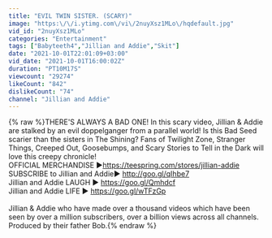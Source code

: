 ```yaml
---
title: "EVIL TWIN SISTER. (SCARY)"
image: "https:\/\/i.ytimg.com\/vi\/2nuyXsz1MLo\/hqdefault.jpg"
vid_id: "2nuyXsz1MLo"
categories: "Entertainment"
tags: ["Babyteeth4","Jillian and Addie","Skit"]
date: "2021-10-01T22:01:09+03:00"
vid_date: "2021-10-01T16:00:02Z"
duration: "PT10M17S"
viewcount: "29274"
likeCount: "842"
dislikeCount: "74"
channel: "Jillian and Addie"
---
```

{% raw %}THERE'S ALWAYS A BAD ONE! In this scary video, Jillian &amp; Addie are stalked by an evil doppelganger from a parallel world! Is this Bad Seed scarier than the sisters in The Shining? Fans of Twilight Zone, Stranger Things, Creeped Out, Goosebumps, and Scary Stories to Tell in the Dark will love this creepy chronicle!<br />OFFICIAL MERCHANDISE ►<a rel="nofollow" target="blank" href="https://teespring.com/stores/jillian-addie">https://teespring.com/stores/jillian-addie</a><br />SUBSCRIBE to Jillian and Addie► <a rel="nofollow" target="blank" href="http://goo.gl/qIhbe7">http://goo.gl/qIhbe7</a><br />Jillian and Addie LAUGH ► <a rel="nofollow" target="blank" href="https://goo.gl/Qmhdcf">https://goo.gl/Qmhdcf</a><br />Jillian and Addie LIFE ► <a rel="nofollow" target="blank" href="https://goo.gl/wTFzGp">https://goo.gl/wTFzGp</a><br /><br />Jillian &amp; Addie who have made over a thousand videos which have been seen by over a million subscribers, over a billion views across all channels.  Produced by  their father Bob.{% endraw %}
